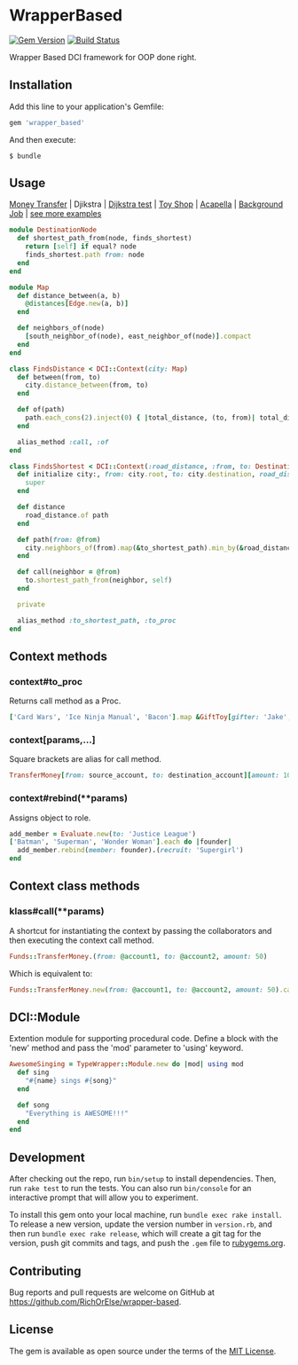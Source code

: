 # WrapperBased

[![Gem Version](https://badge.fury.io/rb/wrapper_based.svg)](https://badge.fury.io/rb/wrapper_based)
[![Build Status](https://travis-ci.org/RichOrElse/wrapper-based.svg?branch=master)](https://travis-ci.org/RichOrElse/wrapper-based)

Wrapper Based DCI framework for OOP done right.

## Installation

Add this line to your application's Gemfile:

```ruby
gem 'wrapper_based'
```

And then execute:

    $ bundle

## Usage

[Money Transfer](https://github.com/RichOrElse/wrapper-based/blob/master/examples/money_transfer.rb) | 
Djikstra | 
[Dijkstra test](https://github.com/RichOrElse/wrapper-based/blob/master/test/dijkstra_test.rb) | 
[Toy Shop](https://github.com/RichOrElse/wrapper-based/blob/master/examples/toy_shop.rb) | 
[Acapella](https://github.com/RichOrElse/wrapper-based/blob/master/examples/acapella.rb) | 
[Background Job](https://github.com/RichOrElse/wrapper-based/blob/master/examples/background_job.rb) | 
[see more examples](https://github.com/RichOrElse/wrapper-based/tree/master/examples)

```ruby
module DestinationNode
  def shortest_path_from(node, finds_shortest)
    return [self] if equal? node
    finds_shortest.path from: node
  end
end

module Map
  def distance_between(a, b)
    @distances[Edge.new(a, b)]
  end

  def neighbors_of(node)
    [south_neighbor_of(node), east_neighbor_of(node)].compact
  end
end

class FindsDistance < DCI::Context(city: Map)
  def between(from, to)
    city.distance_between(from, to)
  end

  def of(path)
    path.each_cons(2).inject(0) { |total_distance, (to, from)| total_distance + between(from, to) }
  end

  alias_method :call, :of
end

class FindsShortest < DCI::Context(:road_distance, :from, to: DestinationNode, city: Map)
  def initialize city:, from: city.root, to: city.destination, road_distance: FindsDistance[city: city]
    super
  end

  def distance
    road_distance.of path
  end

  def path(from: @from)
    city.neighbors_of(from).map(&to_shortest_path).min_by(&road_distance).concat from
  end

  def call(neighbor = @from)
    to.shortest_path_from(neighbor, self)
  end

  private

  alias_method :to_shortest_path, :to_proc
end
```

## Context methods

### context#to_proc

Returns call method as a Proc.

```ruby
['Card Wars', 'Ice Ninja Manual', 'Bacon'].map &GiftToy[gifter: 'Jake', giftee: 'Finn']
```

### context[params,...]

Square brackets are alias for call method.

```ruby
TransferMoney[from: source_account, to: destination_account][amount: 100]
```

### context#rebind(**params)
Assigns object to role.

```ruby
add_member = Evaluate.new(to: 'Justice League')
['Batman', 'Superman', 'Wonder Woman'].each do |founder|
  add_member.rebind(member: founder).(recruit: 'Supergirl')
end
```

## Context class methods

### klass#call(**params)

A shortcut for instantiating the context by passing the collaborators and then executing the context call method.

```ruby
Funds::TransferMoney.(from: @account1, to: @account2, amount: 50)
```

Which is equivalent to:

```ruby
Funds::TransferMoney.new(from: @account1, to: @account2, amount: 50).call
```

## DCI::Module

Extention module for supporting procedural code. Define a block with the 'new' method and pass the 'mod' parameter to 'using' keyword.

```ruby
AwesomeSinging = TypeWrapper::Module.new do |mod| using mod
  def sing
    "#{name} sings #{song}"
  end

  def song
    "Everything is AWESOME!!!"
  end
end
```

## Development

After checking out the repo, run `bin/setup` to install dependencies. Then, run `rake test` to run the tests. You can also run `bin/console` for an interactive prompt that will allow you to experiment.

To install this gem onto your local machine, run `bundle exec rake install`. To release a new version, update the version number in `version.rb`, and then run `bundle exec rake release`, which will create a git tag for the version, push git commits and tags, and push the `.gem` file to [rubygems.org](https://rubygems.org).

## Contributing

Bug reports and pull requests are welcome on GitHub at https://github.com/RichOrElse/wrapper-based.

## License

The gem is available as open source under the terms of the [MIT License](http://opensource.org/licenses/MIT).
